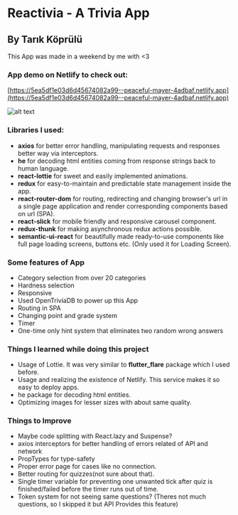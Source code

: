 ﻿# Reactivia - A Trivia App
## By Tarık Köprülü

This App was made in a weekend by me with <3

### App demo on Netlify to check out:  
[https://5ea5df1e03d6d45674082a99--peaceful-mayer-4adbaf.netlify.app](https://5ea5df1e03d6d45674082a99--peaceful-mayer-4adbaf.netlify.app)

![alt text](https://github.com/[username]/[reponame]/blob/[branch]/image.jpg?raw=true)

### Libraries I used:
- **axios** for better error handling, manipulating requests and responses better way via interceptors.
- **he** for decoding html entities coming from response strings back to human language.
- **react-lottie**  for sweet and easily implemented animations.
- **redux** for easy-to-maintain and predictable state management inside the app.
- **react-router-dom** for routing, redirecting and changing browser's url in a single page application and render corresponding components based on url (SPA).
- **react-slick** for mobile friendly and responsive carousel component.
- **redux-thunk** for making asynchronous redux actions possible.
- **semantic-ui-react** for beautifully made ready-to-use components like full page loading screens, buttons etc. (Only used it for Loading Screen).

### Some features of App
- Category selection from over 20 categories
- Hardness selection
- Responsive
- Used OpenTriviaDB to power up this App
- Routing in SPA
- Changing point and grade system
- Timer
- One-time only hint system that eliminates two random wrong answers

### Things I learned while doing this project
- Usage of Lottie. It was very similar to **flutter_flare** package which I used before.
- Usage and realizing the existence of Netlify. This service makes it so easy to deploy apps.
- he package for decoding html entities.
- Optimizing images for lesser sizes with about same quality.

### Things to Improve
- Maybe code splitting with React.lazy and Suspense?
- axios interceptors for better handling of errors related of API and network
- PropTypes for type-safety
- Proper error page for cases like no connection.
- Better routing for quizzes(not sure about that).
- Single timer variable for preventing one unwanted tick after quiz is finished/failed before the timer runs out of time.
- Token system for not seeing same questions? (Theres not much questions, so I skipped it but API Provides this feature)